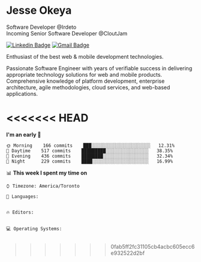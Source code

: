 # Jesse Okeya

Software Developer @Irdeto
<br />
Incoming Senior Software Developer @CloutJam

[![Linkedin Badge](https://img.shields.io/badge/-Jesse%20Okeya-6633cc?style=flat-square&logo=Linkedin&logoColor=white&link=https://www.linkedin.com/in/jesse-okeya-45a38510a/)](https://www.linkedin.com/in/jesse-okeya-45a38510a/) 
[![Gmail Badge](https://img.shields.io/badge/-jesseokeya@gmail.com-6633cc?style=flat-square&logo=Gmail&logoColor=white&link=mailto:jesseokeya@gmail.com)](mailto:jesseokeya@gmail.com)

Enthusiast of the best web & mobile development technologies.

Passionate Software Engineer with years of verifiable success in delivering appropriate technology solutions for web and mobile products. Comprehensive knowledge of platform development, enterprise architecture, agile methodologies, cloud services, and web-based applications.

<!--START_SECTION:waka-->
<<<<<<< HEAD
=======
**I'm an early 🐤** 

```text
🌞 Morning    166 commits    ███░░░░░░░░░░░░░░░░░░░░░░   12.31% 
🌆 Daytime    517 commits    █████████░░░░░░░░░░░░░░░░   38.35% 
🌃 Evening    436 commits    ████████░░░░░░░░░░░░░░░░░   32.34% 
🌙 Night      229 commits    ████░░░░░░░░░░░░░░░░░░░░░   16.99%

```


📊 **This week I spent my time on** 

```text
⌚︎ Timezone: America/Toronto

💬 Languages: 


🔥 Editors: 


💻 Operating Systems: 


```


>>>>>>> 0fab5ff2fc31105cb4acbc605ecc6e932522d2bf
<!--END_SECTION:waka-->
